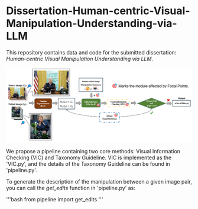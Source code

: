 # Dissertation-Human-centric-Visual-Manipulation-Understanding-via-LLM

This repository contains data and code for the submitted dissertation: _Human-centric Visual Manipulation Understanding via LLM_.

![image](https://github.com/GZ-Li/Dissertation-Human-centric-Visual-Manipulation-Understanding-via-LLM/blob/main/pipeline.png)

We propose a pipeline containing two core methods: Visual Information Checking (VIC) and Taxonomy Guideline. VIC is implemented as the 'VIC.py', and the details of the Taxonomy Guideline can be found in 'pipeline.py'. 

To generate the description of the manipulation between a given image pair, you can call the *get_edits* function in 'pipeline.py' as:

'''bash
from pipeline import get_edits
'''
